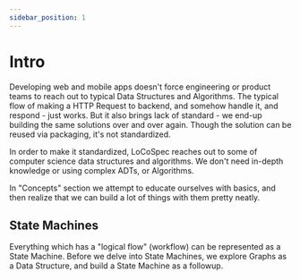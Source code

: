 ```yaml
---
sidebar_position: 1
---
```


# Intro

Developing web and mobile apps doesn't force engineering or product teams to reach out to typical Data Structures and Algorithms. The typical flow of making a HTTP Request to backend, and somehow handle it, and respond - just works. But it also brings lack of standard - we end-up building the same solutions over and over again. Though the solution can be reused via packaging, it's not standardized.

In order to make it standardized, LoCoSpec reaches out to some of computer science data structures and algorithms. We don't need in-depth knowledge or using complex ADTs, or Algorithms.

In "Concepts" section we attempt to educate ourselves with basics, and then realize that we can build a lot of things with them pretty neatly.

## State Machines

Everything which has a "logical flow" (workflow) can be represented as a State Machine. Before we delve into State Machines, we explore Graphs as a Data Structure, and build a State Machine as a followup.
